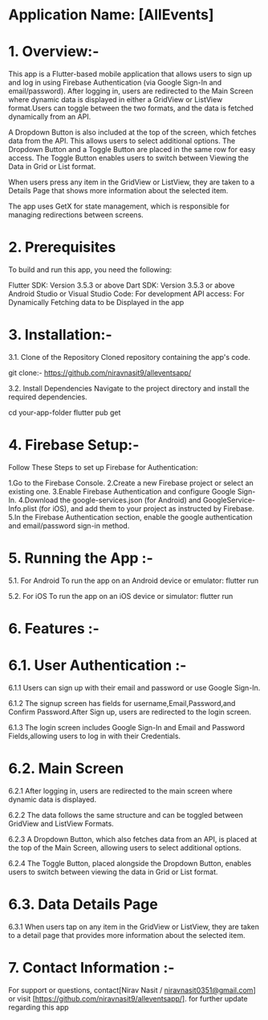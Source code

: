 #  Application Name: [AllEvents]

#  1. Overview:-

   This app is a Flutter-based mobile application that allows users to sign up and log in using
   Firebase Authentication (via Google Sign-In and email/password). After logging in, users are
   redirected to the Main Screen where dynamic data is displayed in either a GridView or ListView
   format.Users can toggle between the two formats, and the data is fetched dynamically from an API.

   A Dropdown Button is also included at the top of the screen, which fetches data from the API.
   This allows users to select additional options. The Dropdown Button and a Toggle Button are
   placed in the same row for easy access. The Toggle Button enables users to switch between Viewing
   the Data
   in Grid or List format.

   When users press any item in the GridView or ListView, they are taken to a Details Page that
   shows more information about the selected item.

   The app uses GetX for state management, which is responsible for managing redirections between
   screens.

#  2. Prerequisites
   To build and run this app, you need the following:

   Flutter SDK: Version 3.5.3 or above
   Dart SDK: Version 3.5.3 or above
   Android Studio or Visual Studio Code: For development
   API access: For Dynamically Fetching data to be Displayed in the app

#  3. Installation:-

   3.1. Clone of the Repository
   Cloned repository containing the app's code.

   git clone:- https://github.com/niravnasit9/alleventsapp/

   3.2. Install Dependencies
   Navigate to the project directory and install the required dependencies.

   cd your-app-folder
   flutter pub get

#  4. Firebase Setup:-

   Follow These Steps to set up Firebase for Authentication:

   1.Go to the Firebase Console.
   2.Create a new Firebase project or select an existing one.
   3.Enable Firebase Authentication and configure Google Sign-In.
   4.Download the google-services.json (for Android) and GoogleService-Info.plist (for iOS), and add
   them to your project as instructed by Firebase.
   5.In the Firebase Authentication section, enable the google authentication and email/password
   sign-in method.

#  5. Running the App :-
   5.1. For Android
   To run the app on an Android device or emulator:
   flutter run

   5.2. For iOS
   To run the app on an iOS device or simulator:
   flutter run

#  6. Features :-
   # 6.1. User Authentication :-

   6.1.1 Users can sign up with their email and password or use Google Sign-In.

   6.1.2 The signup screen has fields for username,Email,Password,and Confirm Password.After Sign
   up, users are redirected to the login screen.

   6.1.3 The login screen includes Google Sign-In and Email and Password Fields,allowing users to
   log in with their Credentials.

   # 6.2. Main Screen

   6.2.1 After logging in, users are redirected to the main screen where dynamic data is displayed.

   6.2.2 The data follows the same structure and can be toggled between GridView and ListView
   Formats.

   6.2.3 A Dropdown Button, which also fetches data from an API, is placed at the top of the Main
   Screen, allowing users to select additional options.

   6.2.4 The Toggle Button, placed alongside the Dropdown Button, enables users to switch between
   viewing the data in Grid or List format.

   # 6.3. Data Details Page

   6.3.1 When users tap on any item in the GridView or ListView, they are taken to a detail page
   that provides more information about the selected item.

#  7. Contact Information :-
   For support or questions, contact[Nirav Nasit / niravnasit0351@gmail.com] or
   visit [https://github.com/niravnasit9/alleventsapp/]. for further update regarding this app
